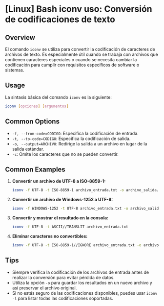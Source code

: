 # [Linux] Bash iconv uso: Conversión de codificaciones de texto

## Overview
El comando `iconv` se utiliza para convertir la codificación de caracteres de archivos de texto. Es especialmente útil cuando se trabaja con archivos que contienen caracteres especiales o cuando se necesita cambiar la codificación para cumplir con requisitos específicos de software o sistemas.

## Usage
La sintaxis básica del comando `iconv` es la siguiente:

```bash
iconv [opciones] [argumentos]
```

## Common Options
- `-f, --from-code=CODIGO`: Especifica la codificación de entrada.
- `-t, --to-code=CODIGO`: Especifica la codificación de salida.
- `-o, --output=ARCHIVO`: Redirige la salida a un archivo en lugar de la salida estándar.
- `-c`: Omite los caracteres que no se pueden convertir.

## Common Examples

1. **Convertir un archivo de UTF-8 a ISO-8859-1:**
   ```bash
   iconv -f UTF-8 -t ISO-8859-1 archivo_entrada.txt -o archivo_salida.txt
   ```

2. **Convertir un archivo de Windows-1252 a UTF-8:**
   ```bash
   iconv -f WINDOWS-1252 -t UTF-8 archivo_entrada.txt -o archivo_salida.txt
   ```

3. **Convertir y mostrar el resultado en la consola:**
   ```bash
   iconv -f UTF-8 -t ASCII//TRANSLIT archivo_entrada.txt
   ```

4. **Eliminar caracteres no convertibles:**
   ```bash
   iconv -f UTF-8 -t ISO-8859-1//IGNORE archivo_entrada.txt -o archivo_salida.txt
   ```

## Tips
- Siempre verifica la codificación de los archivos de entrada antes de realizar la conversión para evitar pérdida de datos.
- Utiliza la opción `-o` para guardar los resultados en un nuevo archivo y así preservar el archivo original.
- Si no estás seguro de las codificaciones disponibles, puedes usar `iconv -l` para listar todas las codificaciones soportadas.